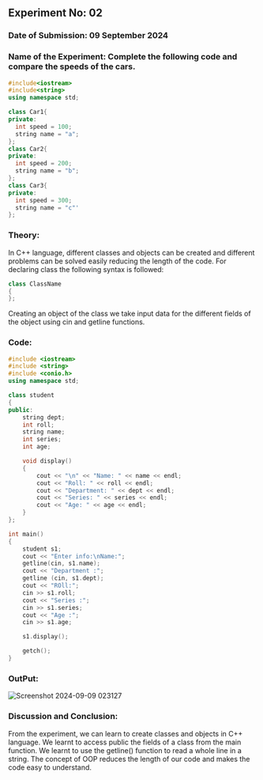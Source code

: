 

## Experiment No: 02
### Date of Submission: 09 September 2024
### Name of the Experiment: Complete the following code and compare the  speeds of the cars.
```cpp
#include<iostream>
#include<string>
using namespace std;

class Car1{
private:
  int speed = 100;
  string name = "a";
};
class Car2{
private:
  int speed = 200;
  string name = "b";
};
class Car3{
private:
  int speed = 300;
  string name = "c"'
};
```
### Theory: 
In C++ language, different classes and objects can be created and different problems can be solved easily reducing the length of the code. For declaring class the following syntax is followed:
```cpp
class ClassName
{
};
```
Creating an object of the class we take input data for the different fields of the object using cin and getline functions.
### Code:
```cpp
#include <iostream>
#include <string>
#include <conio.h>
using namespace std;

class student
{
public:
    string dept;
    int roll;
    string name;
    int series;
    int age;

    void display()
    {
        cout << "\n" << "Name: " << name << endl;
        cout << "Roll: " << roll << endl;
        cout << "Department: " << dept << endl;
        cout << "Series: " << series << endl;
        cout << "Age: " << age << endl;
    }
};

int main()
{
    student s1;
    cout << "Enter info:\nName:";
    getline(cin, s1.name);
    cout << "Department :";
    getline (cin, s1.dept);
    cout << "ROll:";
    cin >> s1.roll;
    cout << "Series :";
    cin >> s1.series;
    cout << "Age :";
    cin >> s1.age;

    s1.display();

    getch();
}

```
### OutPut:
![Screenshot 2024-09-09 023127](https://github.com/user-attachments/assets/9a3ff6ce-ddfa-4dcd-9957-0a5ffaf7b082)


### Discussion and Conclusion:
From the experiment, we can learn to create classes and objects in C++ language. We learnt to access public the fields of a class from the main function. We learnt to use the getline() function to read a whole line in a string. The concept of OOP reduces the length of our code and makes the code easy to understand.

